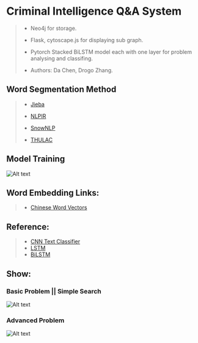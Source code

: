 # Criminal Intelligence Q&A System
> - Neo4j for storage.
> 
> - Flask, cytoscape.js for displaying sub graph.
> 
> - Pytorch Stacked BiLSTM model each with one layer for problem analysing and classifing.
> 
> - Authors: Da Chen, Drogo Zhang.



## Word Segmentation Method

> - [Jieba](https://github.com/fxsjy/jieba)
> 
> - [NLPIR](https://github.com/NLPIR-team/NLPIR)
>
> - [SnowNLP](https://github.com/isnowfy/snownlp)
>
> - [THULAC](https://github.com/thunlp/THULAC-Python)

## Model Training
![Alt text](https://github.com/zk31601102/Criminal-Intelligence-QA-System/raw/master/imgs/Model%20Training.jpg)

## Word Embedding Links:
> - [Chinese Word Vectors](https://github.com/Embedding/Chinese-Word-Vectors)


## Reference:
> - [CNN Text Classifier](https://www.aclweb.org/anthology/D14-1181)
> - [LSTM](https://www.bioinf.jku.at/publications/older/2604.pdf)
> - [BiLSTM](https://pdfs.semanticscholar.org/4b80/89bc9b49f84de43acc2eb8900035f7d492b2.pdf)

## Show:
### Basic Problem || Simple Search
 ![Alt text](https://github.com/zk31601102/Criminal-Intelligence-QA-System/raw/master/imgs/basic_problem_display.png)
### Advanced Problem
 ![Alt text](https://github.com/zk31601102/Criminal-Intelligence-QA-System/raw/master/imgs/advanced_problem_display.png)
